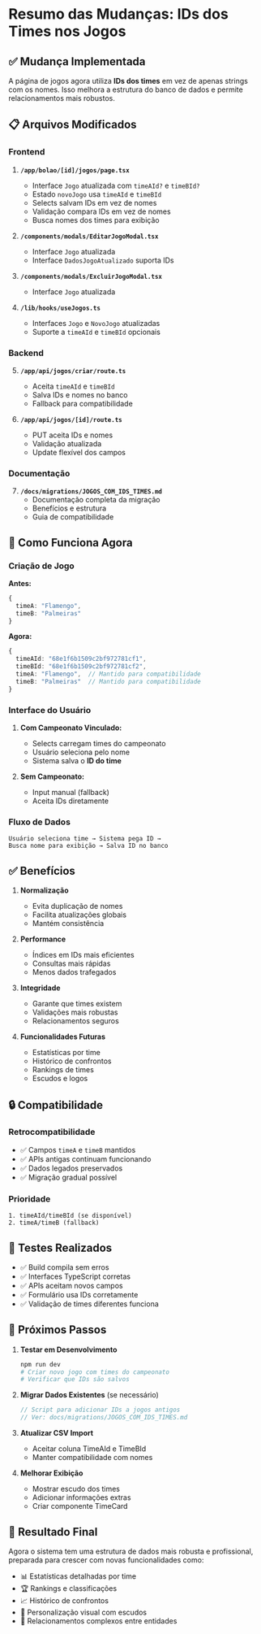 # Resumo das Mudanças: IDs dos Times nos Jogos

## ✅ Mudança Implementada

A página de jogos agora utiliza **IDs dos times** em vez de apenas strings com os nomes. Isso melhora a estrutura do banco de dados e permite relacionamentos mais robustos.

## 📋 Arquivos Modificados

### Frontend
1. **`/app/bolao/[id]/jogos/page.tsx`**
   - Interface `Jogo` atualizada com `timeAId?` e `timeBId?`
   - Estado `novoJogo` usa `timeAId` e `timeBId`
   - Selects salvam IDs em vez de nomes
   - Validação compara IDs em vez de nomes
   - Busca nomes dos times para exibição

2. **`/components/modals/EditarJogoModal.tsx`**
   - Interface `Jogo` atualizada
   - Interface `DadosJogoAtualizado` suporta IDs

3. **`/components/modals/ExcluirJogoModal.tsx`**
   - Interface `Jogo` atualizada

4. **`/lib/hooks/useJogos.ts`**
   - Interfaces `Jogo` e `NovoJogo` atualizadas
   - Suporte a `timeAId` e `timeBId` opcionais

### Backend
5. **`/app/api/jogos/criar/route.ts`**
   - Aceita `timeAId` e `timeBId`
   - Salva IDs e nomes no banco
   - Fallback para compatibilidade

6. **`/app/api/jogos/[id]/route.ts`**
   - PUT aceita IDs e nomes
   - Validação atualizada
   - Update flexível dos campos

### Documentação
7. **`/docs/migrations/JOGOS_COM_IDS_TIMES.md`**
   - Documentação completa da migração
   - Benefícios e estrutura
   - Guia de compatibilidade

## 🔄 Como Funciona Agora

### Criação de Jogo

**Antes:**
```typescript
{
  timeA: "Flamengo",
  timeB: "Palmeiras"
}
```

**Agora:**
```typescript
{
  timeAId: "68e1f6b1509c2bf972781cf1",
  timeBId: "68e1f6b1509c2bf972781cf2",
  timeA: "Flamengo",  // Mantido para compatibilidade
  timeB: "Palmeiras"  // Mantido para compatibilidade
}
```

### Interface do Usuário

1. **Com Campeonato Vinculado:**
   - Selects carregam times do campeonato
   - Usuário seleciona pelo nome
   - Sistema salva o **ID do time**

2. **Sem Campeonato:**
   - Input manual (fallback)
   - Aceita IDs diretamente

### Fluxo de Dados

```
Usuário seleciona time → Sistema pega ID → 
Busca nome para exibição → Salva ID no banco
```

## ✅ Benefícios

1. **Normalização**
   - Evita duplicação de nomes
   - Facilita atualizações globais
   - Mantém consistência

2. **Performance**
   - Índices em IDs mais eficientes
   - Consultas mais rápidas
   - Menos dados trafegados

3. **Integridade**
   - Garante que times existem
   - Validações mais robustas
   - Relacionamentos seguros

4. **Funcionalidades Futuras**
   - Estatísticas por time
   - Histórico de confrontos
   - Rankings de times
   - Escudos e logos

## 🔒 Compatibilidade

### Retrocompatibilidade
- ✅ Campos `timeA` e `timeB` mantidos
- ✅ APIs antigas continuam funcionando
- ✅ Dados legados preservados
- ✅ Migração gradual possível

### Prioridade
```
1. timeAId/timeBId (se disponível)
2. timeA/timeB (fallback)
```

## 🧪 Testes Realizados

- ✅ Build compila sem erros
- ✅ Interfaces TypeScript corretas
- ✅ APIs aceitam novos campos
- ✅ Formulário usa IDs corretamente
- ✅ Validação de times diferentes funciona

## 📝 Próximos Passos

1. **Testar em Desenvolvimento**
   ```bash
   npm run dev
   # Criar novo jogo com times do campeonato
   # Verificar que IDs são salvos
   ```

2. **Migrar Dados Existentes** (se necessário)
   ```typescript
   // Script para adicionar IDs a jogos antigos
   // Ver: docs/migrations/JOGOS_COM_IDS_TIMES.md
   ```

3. **Atualizar CSV Import**
   - Aceitar coluna TimeAId e TimeBId
   - Manter compatibilidade com nomes

4. **Melhorar Exibição**
   - Mostrar escudo dos times
   - Adicionar informações extras
   - Criar componente TimeCard

## 🎯 Resultado Final

Agora o sistema tem uma estrutura de dados mais robusta e profissional, preparada para crescer com novas funcionalidades como:

- 📊 Estatísticas detalhadas por time
- 🏆 Rankings e classificações
- 📈 Histórico de confrontos
- 🎨 Personalização visual com escudos
- 🔗 Relacionamentos complexos entre entidades
